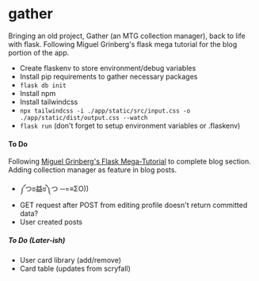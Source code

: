 # gather
Bringing an old project, Gather (an MTG collection manager), back to life with flask. Following Miguel Grinberg's flask mega tutorial for the blog portion of the app.

- Create flaskenv to store environment/debug variables
- Install pip requirements to gather necessary packages
- `flask db init`
- Install npm
- Install tailwindcss
- `npx tailwindcss -i ./app/static/src/input.css -o ./app/static/dist/output.css --watch`
- `flask run` (don't forget to setup environment variables or .flaskenv)

#### To Do
Following [Miguel Grinberg's Flask Mega-Tutorial](https://blog.miguelgrinberg.com/post/the-flask-mega-tutorial-part-i-hello-world) to complete blog section. Adding collection manager as feature in blog posts.

- ༼つಠ益ಠ༽つ ─=≡ΣO))
- GET request after POST from editing profile doesn't return committed data?
- User created posts

##### To Do (Later-ish)

- User card library (add/remove)
- Card table (updates from scryfall)